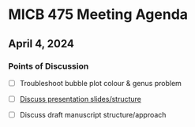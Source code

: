 # MICB 475 Meeting Agenda

## April 4, 2024

### Points of Discussion

- [ ] Troubleshoot bubble plot colour & genus problem
- [ ] [Discuss presentation slides/structure](https://docs.google.com/presentation/d/1hiT_jmlBipGvz4j3TSJj0AGFiMD7TKHzwI1_wyDxSSQ/edit#slide=id.p)
- [ ] Discuss draft manuscript structure/approach
      

